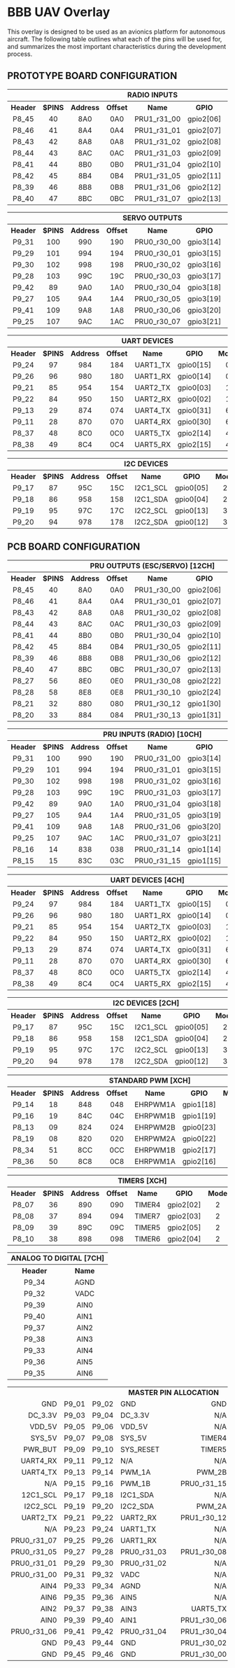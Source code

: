 
BBB UAV Overlay
===============

This overlay is designed to be used as an avionics platform for autonomous 
aircraft.  The following table outlines what each of the pins will be used 
for, and summarizes the most important characteristics during the development 
process.



PROTOTYPE BOARD CONFIGURATION
-----------------------------

<table>
  <tr>
    <td colspan="8" align="center"> <b> RADIO INPUTS </b> </td>
  </tr>
  <tr>
    <th align="center"> Header       </th>
    <th align="center"> $PINS        </th>
    <th align="center"> Address      </th>
    <th align="center"> Offset       </th>
    <th align="center"> Name         </th>
    <th align="center"> GPIO         </th>
    <th align="center"> Mode         </th>
    <th align="left"  > Description  </th>
  </tr>
  <tr>
    <td align="center"> P8_45       </td>
    <td align="center"> 40          </td>
    <td align="center"> 8A0         </td>
    <td align="center"> 0A0         </td>
    <td align="center"> PRU1_r31_00 </td>
    <td align="center"> gpio2[06]   </td>
    <td align="center"> 6           </td>
    <td align="left"  > RADIO_1     </td>
  </tr>
  <tr>
    <td align="center"> P8_46       </td>
    <td align="center"> 41          </td>
    <td align="center"> 8A4         </td>
    <td align="center"> 0A4         </td>
    <td align="center"> PRU1_r31_01 </td>
    <td align="center"> gpio2[07]   </td>
    <td align="center"> 6           </td>
    <td align="left"  > RADIO_2     </td>
  </tr>
  <tr>
    <td align="center"> P8_43       </td>
    <td align="center"> 42          </td>
    <td align="center"> 8A8         </td>
    <td align="center"> 0A8         </td>
    <td align="center"> PRU1_r31_02 </td>
    <td align="center"> gpio2[08]   </td>
    <td align="center"> 6           </td>
    <td align="left"  > RADIO_3     </td>
  </tr>
  <tr>
    <td align="center"> P8_44       </td>
    <td align="center"> 43          </td>
    <td align="center"> 8AC         </td>
    <td align="center"> 0AC         </td>
    <td align="center"> PRU1_r31_03 </td>
    <td align="center"> gpio2[09]   </td>
    <td align="center"> 6           </td>
    <td align="left"  > RADIO_4     </td>
  </tr>
  <tr>
    <td align="center"> P8_41       </td>
    <td align="center"> 44          </td>
    <td align="center"> 8B0         </td>
    <td align="center"> 0B0         </td>
    <td align="center"> PRU1_r31_04 </td>
    <td align="center"> gpio2[10]   </td>
    <td align="center"> 6           </td>
    <td align="left"  > RADIO_5     </td>
  </tr>
  <tr>
    <td align="center"> P8_42       </td>
    <td align="center"> 45          </td>
    <td align="center"> 8B4         </td>
    <td align="center"> 0B4         </td>
    <td align="center"> PRU1_r31_05 </td>
    <td align="center"> gpio2[11]   </td>
    <td align="center"> 6           </td>
    <td align="left"  > RADIO_6     </td>
  </tr>
  <tr>
    <td align="center"> P8_39       </td>
    <td align="center"> 46          </td>
    <td align="center"> 8B8         </td>
    <td align="center"> 0B8         </td>
    <td align="center"> PRU1_r31_06 </td>
    <td align="center"> gpio2[12]   </td>
    <td align="center"> 6           </td>
    <td align="left"  > RADIO_7     </td>
  </tr>
  <tr>
    <td align="center"> P8_40       </td>
    <td align="center"> 47          </td>
    <td align="center"> 8BC         </td>
    <td align="center"> 0BC         </td>
    <td align="center"> PRU1_r31_07 </td>
    <td align="center"> gpio2[13]   </td>
    <td align="center"> 6           </td>
    <td align="left"  > RADIO_8     </td>
  </tr>
</table>


<table>
  <tr>
    <td colspan="8" align="center"> <b> SERVO OUTPUTS </b> </td>
  </tr>
  <tr>
    <th align="center"> Header       </th>
    <th align="center"> $PINS        </th>
    <th align="center"> Address      </th>
    <th align="center"> Offset       </th>
    <th align="center"> Name         </th>
    <th align="center"> GPIO         </th>
    <th align="center"> Mode         </th>
    <th align="left"  > Description  </th>
  </tr>
  <tr>
    <td align="center"> P9_31       </td>
    <td align="center"> 100         </td>
    <td align="center"> 990         </td>
    <td align="center"> 190         </td>
    <td align="center"> PRU0_r30_00 </td>
    <td align="center"> gpio3[14]   </td>
    <td align="center"> 5           </td>
    <td align="left"  > SERVO_1     </td>
  </tr>
  <tr>
    <td align="center"> P9_29       </td>
    <td align="center"> 101         </td>
    <td align="center"> 994         </td>
    <td align="center"> 194         </td>
    <td align="center"> PRU0_r30_01 </td>
    <td align="center"> gpio3[15]   </td>
    <td align="center"> 5           </td>
    <td align="left"  > SERVO_2     </td>
  </tr>
  <tr>
    <td align="center"> P9_30       </td>
    <td align="center"> 102         </td>
    <td align="center"> 998         </td>
    <td align="center"> 198         </td>
    <td align="center"> PRU0_r30_02 </td>
    <td align="center"> gpio3[16]   </td>
    <td align="center"> 5           </td>
    <td align="left"  > SERVO_3     </td>
  </tr>
  <tr>
    <td align="center"> P9_28       </td>
    <td align="center"> 103         </td>
    <td align="center"> 99C         </td>
    <td align="center"> 19C         </td>
    <td align="center"> PRU0_r30_03 </td>
    <td align="center"> gpio3[17]   </td>
    <td align="center"> 5           </td>
    <td align="left"  > SERVO_4     </td>
  </tr>
  <tr>
    <td align="center"> P9_42       </td>
    <td align="center"> 89          </td>
    <td align="center"> 9A0         </td>
    <td align="center"> 1A0         </td>
    <td align="center"> PRU0_r30_04 </td>
    <td align="center"> gpio3[18]   </td>
    <td align="center"> 5           </td>
    <td align="left"  > SERVO_5     </td>
  </tr>
  <tr>
    <td align="center"> P9_27       </td>
    <td align="center"> 105         </td>
    <td align="center"> 9A4         </td>
    <td align="center"> 1A4         </td>
    <td align="center"> PRU0_r30_05 </td>
    <td align="center"> gpio3[19]   </td>
    <td align="center"> 5           </td>
    <td align="left"  > SERVO_6     </td>
  </tr>
  <tr>
    <td align="center"> P9_41       </td>
    <td align="center"> 109         </td>
    <td align="center"> 9A8         </td>
    <td align="center"> 1A8         </td>
    <td align="center"> PRU0_r30_06 </td>
    <td align="center"> gpio3[20]   </td>
    <td align="center"> 5           </td>
    <td align="left"  > SERVO_7     </td>
  </tr>
  <tr>
    <td align="center"> P9_25       </td>
    <td align="center"> 107         </td>
    <td align="center"> 9AC         </td>
    <td align="center"> 1AC         </td>
    <td align="center"> PRU0_r30_07 </td>
    <td align="center"> gpio3[21]   </td>
    <td align="center"> 5           </td>
    <td align="left"  > SERVO_8     </td>
  </tr>
</table>


<table>
  <tr>
    <td colspan="8" align="center"> <b> UART DEVICES </b> </td>
  </tr>
  <tr>
    <th align="center"> Header       </th>
    <th align="center"> $PINS        </th>
    <th align="center"> Address      </th>
    <th align="center"> Offset       </th>
    <th align="center"> Name         </th>
    <th align="center"> GPIO         </th>
    <th align="center"> Mode         </th>
    <th align="left"  > Description  </th>
  </tr>
  <tr>
    <td align="center"> P9_24     </td>
    <td align="center"> 97        </td>
    <td align="center"> 984       </td>
    <td align="center"> 184       </td>
    <td align="center"> UART1_TX  </td>
    <td align="center"> gpio0[15] </td>
    <td align="center"> 0         </td>
    <td align="left"  > UART1_TX  </td>
  </tr>
  <tr>
    <td align="center"> P9_26     </td>
    <td align="center"> 96        </td>
    <td align="center"> 980       </td>
    <td align="center"> 180       </td>
    <td align="center"> UART1_RX  </td>
    <td align="center"> gpio0[14] </td>
    <td align="center"> 0         </td>
    <td align="left"  > UART1_RX  </td>
  </tr>
  <tr>
    <td align="center"> P9_21     </td>
    <td align="center"> 85        </td>
    <td align="center"> 954       </td>
    <td align="center"> 154       </td>
    <td align="center"> UART2_TX  </td>
    <td align="center"> gpio0[03] </td>
    <td align="center"> 1         </td>
    <td align="left"  > UART2_TX  </td>
  </tr>
  <tr>
    <td align="center"> P9_22     </td>
    <td align="center"> 84        </td>
    <td align="center"> 950       </td>
    <td align="center"> 150       </td>
    <td align="center"> UART2_RX  </td>
    <td align="center"> gpio0[02] </td>
    <td align="center"> 1         </td>
    <td align="left"  > UART2_RX  </td>
  </tr>
  <tr>
    <td align="center"> P9_13     </td>
    <td align="center"> 29        </td>
    <td align="center"> 874       </td>
    <td align="center"> 074       </td>
    <td align="center"> UART4_TX  </td>
    <td align="center"> gpio0[31] </td>
    <td align="center"> 6         </td>
    <td align="left"  > UART4_TX  </td>
  </tr>
  <tr>
    <td align="center"> P9_11     </td>
    <td align="center"> 28        </td>
    <td align="center"> 870       </td>
    <td align="center"> 070       </td>
    <td align="center"> UART4_RX  </td>
    <td align="center"> gpio0[30] </td>
    <td align="center"> 6         </td>
    <td align="left"  > UART4_RX  </td>
  </tr>
  <tr>
    <td align="center"> P8_37     </td>
    <td align="center"> 48        </td>
    <td align="center"> 8C0       </td>
    <td align="center"> 0C0       </td>
    <td align="center"> UART5_TX  </td>
    <td align="center"> gpio2[14] </td>
    <td align="center"> 4         </td>
    <td align="left"  > UART5_TX  </td>
  </tr>
  <tr>
    <td align="center"> P8_38     </td>
    <td align="center"> 49        </td>
    <td align="center"> 8C4       </td>
    <td align="center"> 0C4       </td>
    <td align="center"> UART5_RX  </td>
    <td align="center"> gpio2[15] </td>
    <td align="center"> 4         </td>
    <td align="left"  > UART5_RX  </td>
  </tr>
</table>


<table>
  <tr>
    <td colspan="8" align="center"> <b> I2C DEVICES </b> </td>
  </tr>
  <tr>
    <th align="center"> Header       </th>
    <th align="center"> $PINS        </th>
    <th align="center"> Address      </th>
    <th align="center"> Offset       </th>
    <th align="center"> Name         </th>
    <th align="center"> GPIO         </th>
    <th align="center"> Mode         </th>
    <th align="left"  > Description  </th>
  </tr>
  <tr>
    <td align="center"> P9_17        </td>
    <td align="center"> 87           </td>
    <td align="center"> 95C          </td>
    <td align="center"> 15C          </td>
    <td align="center"> I2C1_SCL     </td>
    <td align="center"> gpio0[05]     </td>
    <td align="center"> 2            </td>
    <td align="left"  >              </td>
  </tr>
  <tr>
    <td align="center"> P9_18        </td>
    <td align="center"> 86           </td>
    <td align="center"> 958          </td>
    <td align="center"> 158          </td>
    <td align="center"> I2C1_SDA     </td>
    <td align="center"> gpio0[04]    </td>
    <td align="center"> 2            </td>
    <td align="left"  >              </td>
  </tr>
  <tr>
    <td align="center"> P9_19        </td>
    <td align="center"> 95           </td>
    <td align="center"> 97C          </td>
    <td align="center"> 17C          </td>
    <td align="center"> I2C2_SCL     </td>
    <td align="center"> gpio0[13]    </td>
    <td align="center"> 3            </td>
    <td align="left"  >              </td>
  </tr>
  <tr>
    <td align="center"> P9_20        </td>
    <td align="center"> 94           </td>
    <td align="center"> 978          </td>
    <td align="center"> 178          </td>
    <td align="center"> I2C2_SDA     </td>
    <td align="center"> gpio0[12]    </td>
    <td align="center"> 3            </td>
    <td align="left"  >              </td>
  </tr>
</table>



PCB BOARD CONFIGURATION
-----------------------

<table>
  <tr>
    <td colspan="8" align="center"> <b> PRU OUTPUTS (ESC/SERVO) [12CH] </b> </td>
  </tr>
  <tr>
    <th align="center"> Header       </th>
    <th align="center"> $PINS        </th>
    <th align="center"> Address      </th>
    <th align="center"> Offset       </th>
    <th align="center"> Name         </th>
    <th align="center"> GPIO         </th>
    <th align="center"> Mode         </th>
    <th align="left"  > Description  </th>
  </tr>
  <tr>
    <td align="center"> P8_45       </td>
    <td align="center"> 40          </td>
    <td align="center"> 8A0         </td>
    <td align="center"> 0A0         </td>
    <td align="center"> PRU1_r30_00 </td>
    <td align="center"> gpio2[06]   </td>
    <td align="center"> 5           </td>
    <td align="left"  > OUTPUT_X    </td>
  </tr>
  <tr>
    <td align="center"> P8_46       </td>
    <td align="center"> 41          </td>
    <td align="center"> 8A4         </td>
    <td align="center"> 0A4         </td>
    <td align="center"> PRU1_r30_01 </td>
    <td align="center"> gpio2[07]   </td>
    <td align="center"> 5           </td>
    <td align="left"  > OUTPUT_X    </td>
  </tr>
  <tr>
    <td align="center"> P8_43       </td>
    <td align="center"> 42          </td>
    <td align="center"> 8A8         </td>
    <td align="center"> 0A8         </td>
    <td align="center"> PRU1_r30_02 </td>
    <td align="center"> gpio2[08]   </td>
    <td align="center"> 5           </td>
    <td align="left"  > OUTPUT_X    </td>
  </tr>
  <tr>
    <td align="center"> P8_44       </td>
    <td align="center"> 43          </td>
    <td align="center"> 8AC         </td>
    <td align="center"> 0AC         </td>
    <td align="center"> PRU1_r30_03 </td>
    <td align="center"> gpio2[09]   </td>
    <td align="center"> 5           </td>
    <td align="left"  > OUTPUT_X    </td>
  </tr>
  <tr>
    <td align="center"> P8_41       </td>
    <td align="center"> 44          </td>
    <td align="center"> 8B0         </td>
    <td align="center"> 0B0         </td>
    <td align="center"> PRU1_r30_04 </td>
    <td align="center"> gpio2[10]   </td>
    <td align="center"> 5           </td>
    <td align="left"  > OUTPUT_X    </td>
  </tr>
  <tr>
    <td align="center"> P8_42       </td>
    <td align="center"> 45          </td>
    <td align="center"> 8B4         </td>
    <td align="center"> 0B4         </td>
    <td align="center"> PRU1_r30_05 </td>
    <td align="center"> gpio2[11]   </td>
    <td align="center"> 5           </td>
    <td align="left"  > OUTPUT_X    </td>
  </tr>
  <tr>
    <td align="center"> P8_39       </td>
    <td align="center"> 46          </td>
    <td align="center"> 8B8         </td>
    <td align="center"> 0B8         </td>
    <td align="center"> PRU1_r30_06 </td>
    <td align="center"> gpio2[12]   </td>
    <td align="center"> 5           </td>
    <td align="left"  > OUTPUT_X    </td>
  </tr>
  <tr>
    <td align="center"> P8_40       </td>
    <td align="center"> 47          </td>
    <td align="center"> 8BC         </td>
    <td align="center"> 0BC         </td>
    <td align="center"> PRU1_r30_07 </td>
    <td align="center"> gpio2[13]   </td>
    <td align="center"> 5           </td>
    <td align="left"  > OUTPUT_X    </td>
  </tr>
  <tr>
    <td align="center"> P8_27       </td>
    <td align="center"> 56          </td>
    <td align="center"> 8E0         </td>
    <td align="center"> 0E0         </td>
    <td align="center"> PRU1_r30_08 </td>
    <td align="center"> gpio2[22]   </td>
    <td align="center"> 5           </td>
    <td align="left"  > OUTPUT_X    </td>
  </tr>
  <tr>
    <td align="center"> P8_28       </td>
    <td align="center"> 58          </td>
    <td align="center"> 8E8         </td>
    <td align="center"> 0E8         </td>
    <td align="center"> PRU1_r30_10 </td>
    <td align="center"> gpio2[24]   </td>
    <td align="center"> 5           </td>
    <td align="left"  > OUTPUT_X    </td>
  </tr>
  <tr>
    <td align="center"> P8_21       </td>
    <td align="center"> 32          </td>
    <td align="center"> 880         </td>
    <td align="center"> 080         </td>
    <td align="center"> PRU1_r30_12 </td>
    <td align="center"> gpio1[30]   </td>
    <td align="center"> 5           </td>
    <td align="left"  > OUTPUT_X    </td>
  </tr>
  <tr>
    <td align="center"> P8_20       </td>
    <td align="center"> 33          </td>
    <td align="center"> 884         </td>
    <td align="center"> 084         </td>
    <td align="center"> PRU1_r30_13 </td>
    <td align="center"> gpio1[31]   </td>
    <td align="center"> 5           </td>
    <td align="left"  > OUTPUT_X    </td>
  </tr>
</table>




<table>
  <tr>
    <td colspan="8" align="center"> <b> PRU INPUTS (RADIO) [10CH] </b> </td>
  </tr>
  <tr>
    <th align="center"> Header       </th>
    <th align="center"> $PINS        </th>
    <th align="center"> Address      </th>
    <th align="center"> Offset       </th>
    <th align="center"> Name         </th>
    <th align="center"> GPIO         </th>
    <th align="center"> Mode         </th>
    <th align="left"  > Description  </th>
  </tr>
  <tr>
    <td align="center"> P9_31       </td>
    <td align="center"> 100         </td>
    <td align="center"> 990         </td>
    <td align="center"> 190         </td>
    <td align="center"> PRU0_r31_00 </td>
    <td align="center"> gpio3[14]   </td>
    <td align="center"> 6           </td>
    <td align="left"  > INPUT_X     </td>
  </tr>
  <tr>
    <td align="center"> P9_29       </td>
    <td align="center"> 101         </td>
    <td align="center"> 994         </td>
    <td align="center"> 194         </td>
    <td align="center"> PRU0_r31_01 </td>
    <td align="center"> gpio3[15]   </td>
    <td align="center"> 6           </td>
    <td align="left"  > INPUT_X     </td>
  </tr>
  <tr>
    <td align="center"> P9_30       </td>
    <td align="center"> 102         </td>
    <td align="center"> 998         </td>
    <td align="center"> 198         </td>
    <td align="center"> PRU0_r31_02 </td>
    <td align="center"> gpio3[16]   </td>
    <td align="center"> 6           </td>
    <td align="left"  > INPUT_X     </td>
  </tr>
  <tr>
    <td align="center"> P9_28       </td>
    <td align="center"> 103         </td>
    <td align="center"> 99C         </td>
    <td align="center"> 19C         </td>
    <td align="center"> PRU0_r31_03 </td>
    <td align="center"> gpio3[17]   </td>
    <td align="center"> 6           </td>
    <td align="left"  > INPUT_X     </td>
  </tr>
  <tr>
    <td align="center"> P9_42       </td>
    <td align="center"> 89          </td>
    <td align="center"> 9A0         </td>
    <td align="center"> 1A0         </td>
    <td align="center"> PRU0_r31_04 </td>
    <td align="center"> gpio3[18]   </td>
    <td align="center"> 6           </td>
    <td align="left"  > INPUT_X     </td>
  </tr>
  <tr>
    <td align="center"> P9_27       </td>
    <td align="center"> 105         </td>
    <td align="center"> 9A4         </td>
    <td align="center"> 1A4         </td>
    <td align="center"> PRU0_r31_05 </td>
    <td align="center"> gpio3[19]   </td>
    <td align="center"> 6           </td>
    <td align="left"  > INPUT_X     </td>
  </tr>
  <tr>
    <td align="center"> P9_41       </td>
    <td align="center"> 109         </td>
    <td align="center"> 9A8         </td>
    <td align="center"> 1A8         </td>
    <td align="center"> PRU0_r31_06 </td>
    <td align="center"> gpio3[20]   </td>
    <td align="center"> 6           </td>
    <td align="left"  > INPUT_X     </td>
  </tr>
  <tr>
    <td align="center"> P9_25       </td>
    <td align="center"> 107         </td>
    <td align="center"> 9AC         </td>
    <td align="center"> 1AC         </td>
    <td align="center"> PRU0_r31_07 </td>
    <td align="center"> gpio3[21]   </td>
    <td align="center"> 6           </td>
    <td align="left"  > INPUT_X     </td>
  </tr>
  <tr>
    <td align="center"> P8_16       </td>
    <td align="center"> 14          </td>
    <td align="center"> 838         </td>
    <td align="center"> 038         </td>
    <td align="center"> PRU0_r31_14 </td>
    <td align="center"> gpio1[14]   </td>
    <td align="center"> 6           </td>
    <td align="left"  > INPUT_X     </td>
  </tr>
  <tr>
    <td align="center"> P8_15       </td>
    <td align="center"> 15          </td>
    <td align="center"> 83C         </td>
    <td align="center"> 03C         </td>
    <td align="center"> PRU0_r31_15 </td>
    <td align="center"> gpio1[15]   </td>
    <td align="center"> 6           </td>
    <td align="left"  > INPUT_X     </td>
  </tr>
</table>



<table>
  <tr>
    <td colspan="8" align="center"> <b> UART DEVICES [4CH] </b> </td>
  </tr>
  <tr>
    <th align="center"> Header       </th>
    <th align="center"> $PINS        </th>
    <th align="center"> Address      </th>
    <th align="center"> Offset       </th>
    <th align="center"> Name         </th>
    <th align="center"> GPIO         </th>
    <th align="center"> Mode         </th>
    <th align="left"  > Description  </th>
  </tr>
  <tr>
    <td align="center"> P9_24     </td>
    <td align="center"> 97        </td>
    <td align="center"> 984       </td>
    <td align="center"> 184       </td>
    <td align="center"> UART1_TX  </td>
    <td align="center"> gpio0[15] </td>
    <td align="center"> 0         </td>
    <td align="left"  > UART1_TX  </td>
  </tr>
  <tr>
    <td align="center"> P9_26     </td>
    <td align="center"> 96        </td>
    <td align="center"> 980       </td>
    <td align="center"> 180       </td>
    <td align="center"> UART1_RX  </td>
    <td align="center"> gpio0[14] </td>
    <td align="center"> 0         </td>
    <td align="left"  > UART1_RX  </td>
  </tr>
  <tr>
    <td align="center"> P9_21     </td>
    <td align="center"> 85        </td>
    <td align="center"> 954       </td>
    <td align="center"> 154       </td>
    <td align="center"> UART2_TX  </td>
    <td align="center"> gpio0[03] </td>
    <td align="center"> 1         </td>
    <td align="left"  > UART2_TX  </td>
  </tr>
  <tr>
    <td align="center"> P9_22     </td>
    <td align="center"> 84        </td>
    <td align="center"> 950       </td>
    <td align="center"> 150       </td>
    <td align="center"> UART2_RX  </td>
    <td align="center"> gpio0[02] </td>
    <td align="center"> 1         </td>
    <td align="left"  > UART2_RX  </td>
  </tr>
  <tr>
    <td align="center"> P9_13     </td>
    <td align="center"> 29        </td>
    <td align="center"> 874       </td>
    <td align="center"> 074       </td>
    <td align="center"> UART4_TX  </td>
    <td align="center"> gpio0[31] </td>
    <td align="center"> 6         </td>
    <td align="left"  > UART4_TX  </td>
  </tr>
  <tr>
    <td align="center"> P9_11     </td>
    <td align="center"> 28        </td>
    <td align="center"> 870       </td>
    <td align="center"> 070       </td>
    <td align="center"> UART4_RX  </td>
    <td align="center"> gpio0[30] </td>
    <td align="center"> 6         </td>
    <td align="left"  > UART4_RX  </td>
  </tr>
  <tr>
    <td align="center"> P8_37     </td>
    <td align="center"> 48        </td>
    <td align="center"> 8C0       </td>
    <td align="center"> 0C0       </td>
    <td align="center"> UART5_TX  </td>
    <td align="center"> gpio2[14] </td>
    <td align="center"> 4         </td>
    <td align="left"  > UART5_TX  </td>
  </tr>
  <tr>
    <td align="center"> P8_38     </td>
    <td align="center"> 49        </td>
    <td align="center"> 8C4       </td>
    <td align="center"> 0C4       </td>
    <td align="center"> UART5_RX  </td>
    <td align="center"> gpio2[15] </td>
    <td align="center"> 4         </td>
    <td align="left"  > UART5_RX  </td>
  </tr>
</table>

<table>
  <tr>
    <td colspan="8" align="center"> <b> I2C DEVICES [2CH] </b> </td>
  </tr>
  <tr>
    <th align="center"> Header       </th>
    <th align="center"> $PINS        </th>
    <th align="center"> Address      </th>
    <th align="center"> Offset       </th>
    <th align="center"> Name         </th>
    <th align="center"> GPIO         </th>
    <th align="center"> Mode         </th>
    <th align="left"  > Description  </th>
  </tr>
  <tr>
    <td align="center"> P9_17        </td>
    <td align="center"> 87           </td>
    <td align="center"> 95C          </td>
    <td align="center"> 15C          </td>
    <td align="center"> I2C1_SCL     </td>
    <td align="center"> gpio0[05]    </td>
    <td align="center"> 2            </td>
    <td align="left"  >              </td>
  </tr>
  <tr>
    <td align="center"> P9_18        </td>
    <td align="center"> 86           </td>
    <td align="center"> 958          </td>
    <td align="center"> 158          </td>
    <td align="center"> I2C1_SDA     </td>
    <td align="center"> gpio0[04]    </td>
    <td align="center"> 2            </td>
    <td align="left"  >              </td>
  </tr>
  <tr>
    <td align="center"> P9_19        </td>
    <td align="center"> 95           </td>
    <td align="center"> 97C          </td>
    <td align="center"> 17C          </td>
    <td align="center"> I2C2_SCL     </td>
    <td align="center"> gpio0[13]    </td>
    <td align="center"> 3            </td>
    <td align="left"  >              </td>
  </tr>
  <tr>
    <td align="center"> P9_20        </td>
    <td align="center"> 94           </td>
    <td align="center"> 978          </td>
    <td align="center"> 178          </td>
    <td align="center"> I2C2_SDA     </td>
    <td align="center"> gpio0[12]    </td>
    <td align="center"> 3            </td>
    <td align="left"  >              </td>
  </tr>
</table>

<table>
  <tr>
    <td colspan="8" align="center"> <b> STANDARD PWM [XCH] </b> </td>
  </tr>
  <tr>
    <th align="center"> Header       </th>
    <th align="center"> $PINS        </th>
    <th align="center"> Address      </th>
    <th align="center"> Offset       </th>
    <th align="center"> Name         </th>
    <th align="center"> GPIO         </th>
    <th align="center"> Mode         </th>
    <th align="left"  > Description  </th>
  </tr>
  <tr>
    <td align="center"> P9_14        </td>
    <td align="center"> 18           </td>
    <td align="center"> 848          </td>
    <td align="center"> 048          </td>
    <td align="center"> EHRPWM1A     </td>
    <td align="center"> gpio1[18]    </td>
    <td align="center"> 6            </td>
    <td align="left"  > PWM_X        </td>
  </tr>
  <tr>
    <td align="center"> P9_16        </td>
    <td align="center"> 19           </td>
    <td align="center"> 84C          </td>
    <td align="center"> 04C          </td>
    <td align="center"> EHRPWM1B     </td>
    <td align="center"> gpio1[19]    </td>
    <td align="center"> 6            </td>
    <td align="left"  > PWM_X        </td>
  </tr>
  <tr>
    <td align="center"> P8_13        </td>
    <td align="center"> 09           </td>
    <td align="center"> 824          </td>
    <td align="center"> 024          </td>
    <td align="center"> EHRPWM2B     </td>
    <td align="center"> gpio0[23]    </td>
    <td align="center"> 4            </td>
    <td align="left"  > PWM_X        </td>
  </tr>
  <tr>
    <td align="center"> P8_19        </td>
    <td align="center"> 08           </td>
    <td align="center"> 820          </td>
    <td align="center"> 020          </td>
    <td align="center"> EHRPWM2A     </td>
    <td align="center"> gpio0[22]    </td>
    <td align="center"> 4            </td>
    <td align="left"  > PWM_X        </td>
  </tr>
  <tr>
    <td align="center"> P8_34        </td>
    <td align="center"> 51           </td>
    <td align="center"> 8CC          </td>
    <td align="center"> 0CC          </td>
    <td align="center"> EHRPWM1B     </td>
    <td align="center"> gpio2[17]    </td>
    <td align="center"> 2            </td>
    <td align="left"  > PWM_X        </td>
  </tr>
  <tr>
    <td align="center"> P8_36        </td>
    <td align="center"> 50           </td>
    <td align="center"> 8C8          </td>
    <td align="center"> 0C8          </td>
    <td align="center"> EHRPWM1A     </td>
    <td align="center"> gpio2[16]    </td>
    <td align="center"> 2            </td>
    <td align="left"  > PWM_X        </td>
  </tr>
</table>

<table>
  <tr>
    <td colspan="8" align="center"> <b> TIMERS [XCH] </b> </td>
  </tr>
  <tr>
    <th align="center"> Header       </th>
    <th align="center"> $PINS        </th>
    <th align="center"> Address      </th>
    <th align="center"> Offset       </th>
    <th align="center"> Name         </th>
    <th align="center"> GPIO         </th>
    <th align="center"> Mode         </th>
    <th align="left"  > Description  </th>
  </tr>
  <tr>
    <td align="center"> P8_07        </td>
    <td align="center"> 36           </td>
    <td align="center"> 890          </td>
    <td align="center"> 090          </td>
    <td align="center"> TIMER4       </td>
    <td align="center"> gpio2[02]    </td>
    <td align="center"> 2            </td>
    <td align="left"  > TIMER_X      </td>
  </tr>
  <tr>
    <td align="center"> P8_08        </td>
    <td align="center"> 37           </td>
    <td align="center"> 894          </td>
    <td align="center"> 094          </td>
    <td align="center"> TIMER7       </td>
    <td align="center"> gpio2[03]    </td>
    <td align="center"> 2            </td>
    <td align="left"  > TIMER_X      </td>
  </tr>
  <tr>
    <td align="center"> P8_09        </td>
    <td align="center"> 39           </td>
    <td align="center"> 89C          </td>
    <td align="center"> 09C          </td>
    <td align="center"> TIMER5       </td>
    <td align="center"> gpio2[05]    </td>
    <td align="center"> 2            </td>
    <td align="left"  > TIMER_X      </td>
  </tr>
  <tr>
    <td align="center"> P8_10        </td>
    <td align="center"> 38           </td>
    <td align="center"> 898          </td>
    <td align="center"> 098          </td>
    <td align="center"> TIMER6       </td>
    <td align="center"> gpio2[04]    </td>
    <td align="center"> 2            </td>
    <td align="left"  > TIMER_X      </td>
  </tr>
</table>

<table>
  <tr>
    <td colspan="2" align="center"> <b> ANALOG TO DIGITAL [7CH] </b> </td>
  </tr>
  <tr>
    <th align="center"> Header </th>
    <th align="center"> Name   </th>
  </tr>
  <tr>
    <td align="center"> P9_34  </th>
    <td align="center"> AGND   </th>
  </tr>
  <tr>
    <td align="center"> P9_32  </th>
    <td align="center"> VADC   </th>
  </tr>
  <tr>
    <td align="center"> P9_39  </th>
    <td align="center"> AIN0   </th>
  </tr>
  <tr>
    <td align="center"> P9_40  </th>
    <td align="center"> AIN1   </th>
  </tr>
  <tr>
    <td align="center"> P9_37  </th>
    <td align="center"> AIN2   </th>
  </tr>
  <tr>
    <td align="center"> P9_38  </th>
    <td align="center"> AIN3   </th>
  </tr>
  <tr>
    <td align="center"> P9_33  </th>
    <td align="center"> AIN4   </th>
  </tr>
  <tr>
    <td align="center"> P9_36  </th>
    <td align="center"> AIN5   </th>
  </tr>
  <tr>
    <td align="center"> P9_35  </th>
    <td align="center"> AIN6   </th>
  </tr>
</table>

<table>
  <tr>
    <td colspan="9" align="center"> <b> MASTER PIN ALLOCATION </b> </td>
  </tr>
  <tr>
    <td align="right"  > GND </td>
    <td align="right"  > P9_01 </td>
    <td align="left"   > P9_02 </td>
    <td align="left"   > GND </td>
    <td align="center" > </td>
    <td align="right"  > GND </td>
    <td align="right"  > P8_01 </td>
    <td align="left"   > P8_02 </td>
    <td align="left"   > GND </td>
  </tr>
  <tr>
    <td align="right"  > DC_3.3V </td>
    <td align="right"  > P9_03 </td>
    <td align="left"   > P9_04 </td>
    <td align="left"   > DC_3.3V </td>
    <td align="center" > </td>
    <td align="right"  > N/A </td>
    <td align="right"  > P8_03 </td>
    <td align="left"   > P8_04 </td>
    <td align="left"   > N/A </td>
  </tr>
  <tr>
    <td align="right"  > VDD_5V </td>
    <td align="right"  > P9_05 </td>
    <td align="left"   > P9_06 </td>
    <td align="left"   > VDD_5V </td>
    <td align="center" > </td>
    <td align="right"  > N/A </td>
    <td align="right"  > P8_05 </td>
    <td align="left"   > P8_06 </td>
    <td align="left"   > N/A </td>
  </tr>
  <tr>
    <td align="right"  > SYS_5V </td>
    <td align="right"  > P9_07 </td>
    <td align="left"   > P9_08 </td>
    <td align="left"   > SYS_5V </td>
    <td align="center" > </td>
    <td align="right"  > TIMER4 </td>
    <td align="right"  > P8_07 </td>
    <td align="left"   > P8_08 </td>
    <td align="left"   > TIMER7 </td>
  </tr>
  <tr>
    <td align="right"  > PWR_BUT </td>
    <td align="right"  > P9_09 </td>
    <td align="left"   > P9_10 </td>
    <td align="left"   > SYS_RESET </td>
    <td align="center" > </td>
    <td align="right"  > TIMER5 </td>
    <td align="right"  > P8_09 </td>
    <td align="left"   > P8_10 </td>
    <td align="left"   > TIMER6 </td>
  </tr>
  <tr>
    <td align="right"  > UART4_RX </td>
    <td align="right"  > P9_11 </td>
    <td align="left"   > P9_12 </td>
    <td align="left"   > N/A </td>
    <td align="center" > </td>
    <td align="right"  > N/A </td>
    <td align="right"  > P8_11 </td>
    <td align="left"   > P8_12 </td>
    <td align="left"   > N/A </td>
  </tr>
  <tr>
    <td align="right"  > UART4_TX </td>
    <td align="right"  > P9_13 </td>
    <td align="left"   > P9_14 </td>
    <td align="left"   > PWM_1A </td>
    <td align="center" > </td>
    <td align="right"  > PWM_2B </td>
    <td align="right"  > P8_13 </td>
    <td align="left"   > P8_14 </td>
    <td align="left"   > N/A </td>
  </tr>
  <tr>
    <td align="right"  > N/A </td>
    <td align="right"  > P9_15 </td>
    <td align="left"   > P9_16 </td>
    <td align="left"   > PWM_1B </td>
    <td align="center" > </td>
    <td align="right"  > PRU0_r31_15 </td>
    <td align="right"  > P8_15 </td>
    <td align="left"   > P8_16 </td>
    <td align="left"   > PRU0_r31_14 </td>
  </tr>
  <tr>
    <td align="right"  > 12C1_SCL </td>
    <td align="right"  > P9_17 </td>
    <td align="left"   > P9_18 </td>
    <td align="left"   > I2C1_SDA </td>
    <td align="center" > </td>
    <td align="right"  > N/A </td>
    <td align="right"  > P8_17 </td>
    <td align="left"   > P8_18 </td>
    <td align="left"   > N/A </td>
  </tr>
  <tr>
    <td align="right"  > I2C2_SCL </td>
    <td align="right"  > P9_19 </td>
    <td align="left"   > P9_20 </td>
    <td align="left"   > I2C2_SDA </td>
    <td align="center" > </td>
    <td align="right"  > PWM_2A </td>
    <td align="right"  > P8_19 </td>
    <td align="left"   > P8_20 </td>
    <td align="left"   > PRU1_r30_13 </td>
  </tr>
  <tr>
    <td align="right"  > UART2_TX </td>
    <td align="right"  > P9_21 </td>
    <td align="left"   > P9_22 </td>
    <td align="left"   > UART2_RX </td>
    <td align="center" > </td>
    <td align="right"  > PRU1_r30_12 </td>
    <td align="right"  > P8_21 </td>
    <td align="left"   > P8_22 </td>
    <td align="left"   > N/A </td>
  </tr>
  <tr>
    <td align="right"  > N/A </td>
    <td align="right"  > P9_23 </td>
    <td align="left"   > P9_24 </td>
    <td align="left"   > UART1_TX </td>
    <td align="center" > </td>
    <td align="right"  > N/A </td>
    <td align="right"  > P8_23 </td>
    <td align="left"   > P8_24 </td>
    <td align="left"   > N/A </td>
  </tr>
  <tr>
    <td align="right"  > PRU0_r31_07 </td>
    <td align="right"  > P9_25 </td>
    <td align="left"   > P9_26 </td>
    <td align="left"   > UART1_RX </td>
    <td align="center" > </td>
    <td align="right"  > N/A </td>
    <td align="right"  > P8_25 </td>
    <td align="left"   > P8_26 </td>
    <td align="left"   > N/A </td>
  </tr>
  <tr>
    <td align="right"  > PRU0_r31_05 </td>
    <td align="right"  > P9_27 </td>
    <td align="left"   > P9_28 </td>
    <td align="left"   > PRU0_r31_03 </td>
    <td align="center" > </td>
    <td align="right"  > PRU1_r30_08 </td>
    <td align="right"  > P8_27 </td>
    <td align="left"   > P8_28 </td>
    <td align="left"   > PRU1_r30_10 </td>
  </tr>
  <tr>
    <td align="right"  > PRU0_r31_01 </td>
    <td align="right"  > P9_29 </td>
    <td align="left"   > P9_30 </td>
    <td align="left"   > PRU0_r31_02 </td>
    <td align="center" > </td>
    <td align="right"  > N/A </td>
    <td align="right"  > P8_29 </td>
    <td align="left"   > P8_30 </td>
    <td align="left"   > N/A </td>
  </tr>
  <tr>
    <td align="right"  > PRU0_r31_00 </td>
    <td align="right"  > P9_31 </td>
    <td align="left"   > P9_32 </td>
    <td align="left"   > VADC </td>
    <td align="center" > </td>
    <td align="right"  > N/A </td>
    <td align="right"  > P8_31 </td>
    <td align="left"   > P8_32 </td>
    <td align="left"   > N/A </td>
  </tr>
  <tr>
    <td align="right"  > AIN4 </td>
    <td align="right"  > P9_33 </td>
    <td align="left"   > P9_34 </td>
    <td align="left"   > AGND </td>
    <td align="center" > </td>
    <td align="right"  > N/A </td>
    <td align="right"  > P8_33 </td>
    <td align="left"   > P8_34 </td>
    <td align="left"   > PWM_1B </td>
  </tr>
  <tr>
    <td align="right"  > AIN6 </td>
    <td align="right"  > P9_35 </td>
    <td align="left"   > P9_36 </td>
    <td align="left"   > AIN5 </td>
    <td align="center" > </td>
    <td align="right"  > N/A </td>
    <td align="right"  > P8_35 </td>
    <td align="left"   > P8_36 </td>
    <td align="left"   > PWM_1A </td>
  </tr>
  <tr>
    <td align="right"  > AIN2 </td>
    <td align="right"  > P9_37 </td>
    <td align="left"   > P9_38 </td>
    <td align="left"   > AIN3 </td>
    <td align="center" > </td>
    <td align="right"  > UART5_TX </td>
    <td align="right"  > P8_37 </td>
    <td align="left"   > P8_38 </td>
    <td align="left"   > UART5_RX </td>
  </tr>
  <tr>
    <td align="right"  > AIN0 </td>
    <td align="right"  > P9_39 </td>
    <td align="left"   > P9_40 </td>
    <td align="left"   > AIN1 </td>
    <td align="center" > </td>
    <td align="right"  > PRU1_r30_06 </td>
    <td align="right"  > P8_39 </td>
    <td align="left"   > P8_40 </td>
    <td align="left"   > PRU1_r30_07 </td>
  </tr>
  <tr>
    <td align="right"  > PRU0_r31_06 </td>
    <td align="right"  > P9_41 </td>
    <td align="left"   > P9_42 </td>
    <td align="left"   > PRU0_r31_04 </td>
    <td align="center" > </td>
    <td align="right"  > PRU1_r30_04 </td>
    <td align="right"  > P8_41 </td>
    <td align="left"   > P8_42 </td>
    <td align="left"   > PRU1_r30_05 </td>
  </tr>
  <tr>
    <td align="right"  > GND </td>
    <td align="right"  > P9_43 </td>
    <td align="left"   > P9_44 </td>
    <td align="left"   > GND </td>
    <td align="center" > </td>
    <td align="right"  > PRU1_r30_02 </td>
    <td align="right"  > P8_43 </td>
    <td align="left"   > P8_44 </td>
    <td align="left"   > PRU1_r30_03 </td>
  </tr>
  <tr>
    <td align="right"  > GND </td>
    <td align="right"  > P9_45 </td>
    <td align="left"   > P9_46 </td>
    <td align="left"   > GND </td>
    <td align="center" > </td>
    <td align="right"  > PRU1_r30_00 </td>
    <td align="right"  > P8_45 </td>
    <td align="left"   > P8_46 </td>
    <td align="left"   > PRU1_r30_01 </td>
  </tr>
</table>




